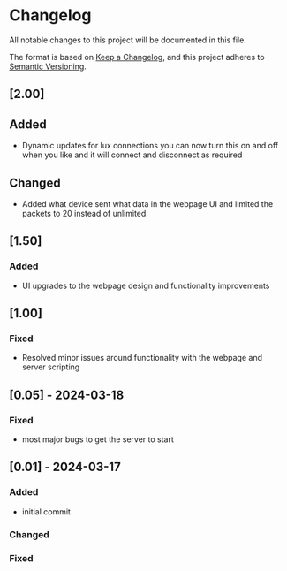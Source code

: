 # Changelog

All notable changes to this project will be documented in this file.

The format is based on [Keep a Changelog](https://keepachangelog.com/en/1.0.0/),
and this project adheres to [Semantic Versioning](https://semver.org/spec/v2.0.0.html).

## [2.00]

## Added
- Dynamic updates for lux connections you can now turn this on and off when you like and it will connect and disconnect as required

## Changed
- Added what device sent what data in the webpage UI and limited the packets to 20 instead of unlimited

## [1.50]

### Added 
- UI upgrades to the webpage design and functionality improvements

## [1.00]

### Fixed
- Resolved minor issues around functionality with the webpage and server scripting

## [0.05] - 2024-03-18

### Fixed
- most major bugs to get the server to start

## [0.01] - 2024-03-17

### Added
- initial commit

### Changed


### Fixed
